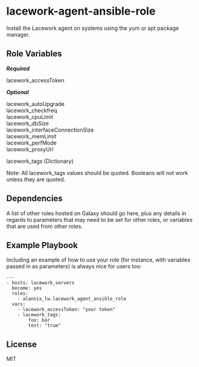# lacework-agent-ansible-role

Install the Lacework agent on systems using the yum or apt package manager.

## Role Variables

**_Required_**

lacework_accessToken

**_Optional_**

lacework_autoUpgrade\
lacework_checkfreq\
lacework_cpuLimit\
lacework_dbSize\
lacework_interfaceConnectionSize\
lacework_memLimit\
lacework_perfMode\
lacework_proxyUrl

lacework_tags (Dictionary)

Note: All lacework_tags values should be quoted. Booleans will not work unless they are quoted.

## Dependencies

A list of other roles hosted on Galaxy should go here, plus any details in regards to parameters that may need to be set for other roles, or variables that are used from other roles.

## Example Playbook

Including an example of how to use your role (for instance, with variables passed in as parameters) is always nice for users too:

    ---
    - hosts: lacework_servers
      become: yes
      roles:
        - alannix_lw.lacework_agent_ansible_role
      vars:
        - lacework_accessToken: "your token"
        - lacework_tags:
            foo: bar
            test: "true"

## License

MIT

